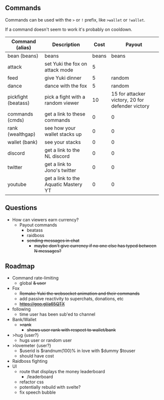 ## Commands

Commands can be used with the `>` or `!` prefix, like `>wallet` or `!wallet`.

If a command doesn't seem to work it's probably on cooldown.

| Command (alias)     | Description                          | Cost  | Payout                                           |
| ------------------- | ------------------------------------ | ----- | ------------------------------------------------ |
| bean (beans)        | beans                                | beans | beans                                            |
| attack              | set Yuki the fox on attack mode      | 5     |                                                  |
| feed                | give Yuki dinner                     | 5     | random                                           |
| dance               | dance with the fox                   | 5     | random                                           |
| pickfight (beatass) | pick a fight with a random viewer    | 10    | 15 for attacker victory, 20 for defender victory |
| commands (cmds)     | get a link to these commands         | 0     | 0                                                |
| rank (wealthgap)    | see how your wallet stacks up        | 0     | 0                                                |
| wallet (bank)       | see your stacks                      | 0     | 0                                                |
| discord             | get a link to the NL discord         | 0     | 0                                                |
| twitter             | get a link to Jono's twitter         | 0     | 0                                                |
| youtube             | get a link to the Aquatic Mastery YT | 0     | 0                                                |

## Questions

- How can viewers earn currency?
  - Payout commands
    - beatass
    - raidboss
    - ~~sending messages in chat~~
      - ~~maybe don't give currency if no one else has typed between N messages?~~

## Roadmap

- Command rate-limiting
  - global ~~& user~~
- Fox
  - ~~Remake Yuki the websocket animation and their commands~~
  - add passive reactivity to superchats, donations, etc
  - ~~https://goo.gl/a65QTX~~
- following
  - time user has been sub'ed to channel
- Bank/Wallet
  - ~~\>rank~~
    - ~~shows user rank with respect to wallet/bank~~
- \>hug {user?}
  - hugs user or random user
- \>lovemeter {user?}
  - $userid is $randnum(100)% in love with $dummy $touser
  - should have cost
- Raidboss fighting
- UI
  - route that displays the money leaderboard
    - /leaderboard
  - refactor css
  - potentially rebuild with svelte?
  - fix speech bubble
